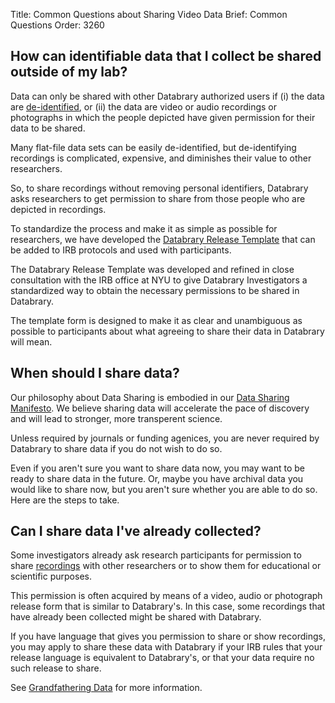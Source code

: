 Title: Common Questions about Sharing Video Data
Brief: Common Questions
Order: 3260

## How can identifiable data that I collect be shared outside of my lab?

Data can only be shared with other Databrary authorized users if (i) the data are [de-identified](../policies/definitions.html#de-identified-data), or (ii) the data are video or audio recordings or photographs in which the people depicted have given permission for their data to  be shared.


Many flat-file data sets can be easily de-identified, but de-identifying recordings is complicated, expensive, and diminishes their value to other researchers.

So, to share recordings without removing personal identifiers, Databrary asks researchers to get permission to share from those people who are depicted in recordings.

To standardize the process and make it as simple as possible for researchers, we have developed the [Databrary Release Template](|filename|../policies/release-template.mdi) that can be added to IRB protocols and used with participants.

The Databrary Release Template was developed and refined in close consultation with the IRB office at NYU to give Databrary Investigators a standardized way to obtain the necessary permissions to be shared in Databrary.

The template form is designed to make it as clear and unambiguous as possible to participants about what agreeing to share their data in Databrary will mean.

## When should I share data?

Our philosophy about Data Sharing is embodied in our [Data Sharing Manifesto](|filename|../policies/data-sharing-manifesto.mdi).
We believe sharing data will accelerate the pace of discovery and will lead to stronger, more transperent science.

Unless required by journals or funding agenices, you are never required by Databrary to share data if you do not wish to do so.


Even if you aren't sure you want to share data now, you may want to be ready to share data in the future.
Or, maybe you have archival data you would like to share now, but you aren't sure whether you are able to do so.
Here are the steps to take.


## Can I share data I've already collected?

Some investigators already ask research participants for permission to share [recordings](../policies/definitions.html#recordings) with other researchers or to show them for educational or scientific purposes.

This permission is often acquired by means of a video, audio or photograph release form that is similar to Databrary's.
In this case, some recordings that have already been collected might be shared with Databrary.

If you have language that gives you permission to share or show recordings, you may apply to share these data with Databrary if your IRB rules that your release language is equivalent to Databrary's, or that your data require no such release to share.

See [Grandfathering Data](|filename|grandfathering-data.md) for more information.

